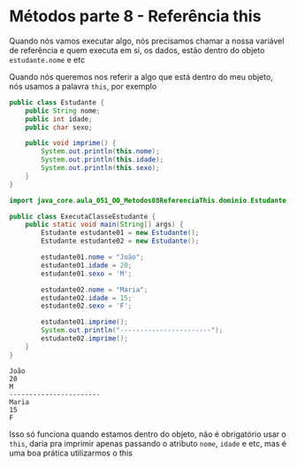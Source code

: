 # Métodos parte 8 - Referência this
Quando nós vamos executar algo, nós precisamos chamar a nossa variável de referência e quem executa em si, os dados,
estão dentro do objeto `estudante.nome` e etc

Quando nós queremos nos referir a algo que está dentro do meu objeto, nós usamos a palavra `this`, por exemplo
```java
public class Estudante {
    public String nome;
    public int idade;
    public char sexo;

    public void imprime() {
        System.out.println(this.nome);
        System.out.println(this.idade);
        System.out.println(this.sexo);
    }
}
```
```java
import java_core.aula_051_OO_Metodos08ReferenciaThis.dominio.Estudante;

public class ExecutaClasseEstudante {
    public static void main(String[] args) {
        Estudante estudante01 = new Estudante();
        Estudante estudante02 = new Estudante();

        estudante01.nome = "João";
        estudante01.idade = 20;
        estudante01.sexo = 'M';

        estudante02.nome = "Maria";
        estudante02.idade = 15;
        estudante02.sexo = 'F';

        estudante01.imprime();
        System.out.println("-----------------------");
        estudante02.imprime();
    }
}
```
```text
João
20
M
-----------------------
Maria
15
F
```
Isso só funciona quando estamos dentro do objeto, não é obrigatório usar o `this`, daria pra imprimir apenas passando o
atributo `nome`, `idade` e etc, mas é uma boa prática utilizarmos o this